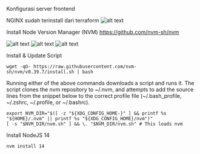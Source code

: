 Konfigurasi server frontend

NGINX sudah terinstall dari terraform
![alt text](https://github.com/aureezzhenx/devops3/blob/main/konfigurasi/4.png)

Install Node Version Manager (NVM) https://github.com/nvm-sh/nvm

![alt text](https://github.com/aureezzhenx/devops3/blob/main/konfigurasi/5.png)
![alt text](https://github.com/aureezzhenx/devops3/blob/main/konfigurasi/6.png)
![alt text](https://github.com/aureezzhenx/devops3/blob/main/konfigurasi/7.png)

Install & Update Script
```
wget -qO- https://raw.githubusercontent.com/nvm-sh/nvm/v0.39.7/install.sh | bash
```

Running either of the above commands downloads a script and runs it. The script clones the nvm repository to ~/.nvm, and attempts to add the source lines from the snippet below to the correct profile file (~/.bash_profile, ~/.zshrc, ~/.profile, or ~/.bashrc).
```
export NVM_DIR="$([ -z "${XDG_CONFIG_HOME-}" ] && printf %s "${HOME}/.nvm" || printf %s "${XDG_CONFIG_HOME}/nvm")"
[ -s "$NVM_DIR/nvm.sh" ] && \. "$NVM_DIR/nvm.sh" # This loads nvm
```

Install NodeJS 14
```
nvm install 14
```
